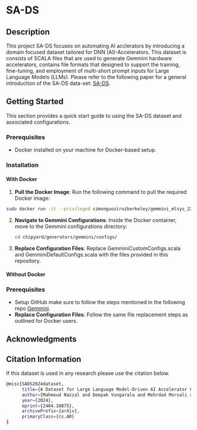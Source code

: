 # SA-DS

## Description

This project SA-DS focuses on automating AI acclerators by introducing a domain focused dataset tailored for DNN (AI)-Accelerators. This dataset is consists of SCALA files that are used to generate Gemmini hardware accelerators, contains file formats that designed to support the training, fine-tuning, and employment of multi-short prompt inputs for Large Language Models (LLMs). Please refer to the following paper for a general introduction of the SA-DS data-set: [SA-DS](https://arxiv.org/abs/2404.10875).

## Getting Started

This section provides a quick start guide to using the SA-DS dataset and associated configurations.

### Prerequisites

- Docker installed on your machine for Docker-based setup.

### Installation

#### With Docker

1. **Pull the Docker Image**: Run the following command to pull the required Docker image:

```bash
sudo docker run -it --privileged simonguoziruiberkeley/gemmini_mlsys_22:v1.10 bash
```
2. **Navigate to Gemmini Configurations**: Inside the Docker container, move to the Gemmini configurations directory:
   ```bash
   cd chipyard/generators/gemmini/configs/
   ```
3. **Replace Configuration Files**: Replace GemminiCustomConfigs.scala and GemminiDefaultConfigs.scala with the files provided in this repository.
#### Without Docker
   ### Prerequisites
- Setup GitHub make sure to follow the steps mentioned in the following repo [Gemmini](https://github.com/ucb-bar/gemmini.git).
- **Replace Configuration Files**: Follow the same file replacement steps as outlined for Docker users.

## Acknowledgments
## Citation Information
If this dataset is used in any research please use the citation below.
``` bash
@misc{SADS2024dataset,
      title={A Dataset for Large Language Model-Driven AI Accelerator Generation},
      author={Mahmoud Nazzal and Deepak Vungarala and Mehrdad Morsali and Chao Zhang and Arnob Ghosh and Abdallah Khreishah and Shaahin Angizi},
      year={2024},
      eprint={2404.10875},
      archivePrefix={arXiv},
      primaryClass={cs.AR}
}
```

